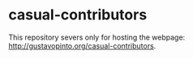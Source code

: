 # casual-contributors

This repository severs only for hosting the webpage: http://gustavopinto.org/casual-contributors.
